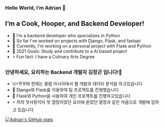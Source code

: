 ### Hello World, I’m Adrian 👋
## I’m a Cook, Hooper, and Backend Developer!
- 🔭 I’m a backend developer who specializes in Python
- 👯 So far I've worked on projects with Django, Flask, and fastapi
- 🌱 Currently, I'm working on a personal project with Flask and Python
- 🥅 2021 Goals: Study and contribute to a AI based project
- ⚡ Fun fact: I have a Culinary Arts Degree

### 안녕하세요, 요리하는 Backend 개발자 김창곤 입니다!👋
- U+1F918 현재는 콜렙 아시아에서 웹 개발과 데이타 분석을 하고있습니다
- 👯 Django와 Flask를 이용하여 팀 프로젝트를 진행했습니다
- 🌱 Flask와 Python을 사용하여 개인 프로젝트를 진행하고있습니다
- ⚡ 저의 첫사랑이자 첫 열정이었던 요리에 쏟았던 열정과 같은 마음으로 개발에 임하고 있습니다

[![Adrian's GitHub stats](https://github-readme-stats.vercel.app/api?username=adriankim18&count_private=true)](https://github.com/anuraghazra/github-readme-stats)
